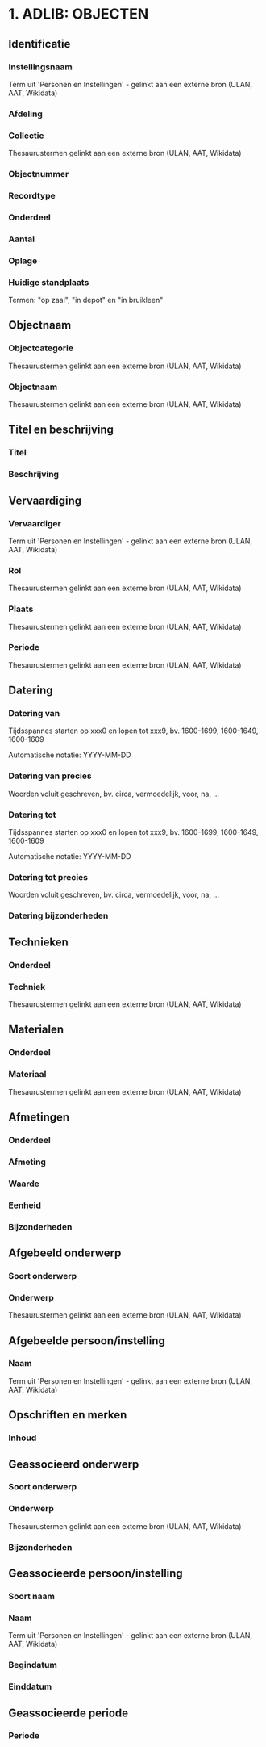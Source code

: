 # 1. ADLIB: OBJECTEN

## Identificatie

### Instellingsnaam

Term uit 'Personen en Instellingen' - gelinkt aan een externe bron \(ULAN, AAT, Wikidata\)

### Afdeling

### Collectie

Thesaurustermen gelinkt aan een externe bron \(ULAN, AAT, Wikidata\)

### Objectnummer

### Recordtype

### Onderdeel

### Aantal

### Oplage

### Huidige standplaats

Termen: "op zaal", "in depot" en "in bruikleen"



## Objectnaam

### Objectcategorie

Thesaurustermen gelinkt aan een externe bron \(ULAN, AAT, Wikidata\)

### Objectnaam

Thesaurustermen gelinkt aan een externe bron \(ULAN, AAT, Wikidata\)

## Titel en beschrijving

### Titel

### **Beschrijving**

## Vervaardiging

### Vervaardiger

Term uit 'Personen en Instellingen' - gelinkt aan een externe bron \(ULAN, AAT, Wikidata\)

### Rol

Thesaurustermen gelinkt aan een externe bron \(ULAN, AAT, Wikidata\)

### Plaats

Thesaurustermen gelinkt aan een externe bron \(ULAN, AAT, Wikidata\)

### Periode

Thesaurustermen gelinkt aan een externe bron \(ULAN, AAT, Wikidata\)

## Datering

### Datering van

Tijdsspannes starten op xxx0 en lopen tot xxx9, bv. 1600-1699, 1600-1649, 1600-1609

Automatische notatie: YYYY-MM-DD

### Datering van precies 

Woorden voluit geschreven, bv. circa, vermoedelijk, voor, na, ...

### Datering tot

Tijdsspannes starten op xxx0 en lopen tot xxx9, bv. 1600-1699, 1600-1649, 1600-1609

Automatische notatie: YYYY-MM-DD

### Datering tot precies

Woorden voluit geschreven, bv. circa, vermoedelijk, voor, na, ...

### Datering bijzonderheden

## Technieken

### Onderdeel

### Techniek

Thesaurustermen gelinkt aan een externe bron \(ULAN, AAT, Wikidata\)

## Materialen

### Onderdeel

### Materiaal

Thesaurustermen gelinkt aan een externe bron \(ULAN, AAT, Wikidata\)

## Afmetingen

### Onderdeel

### Afmeting

### Waarde

### Eenheid

### Bijzonderheden

## Afgebeeld onderwerp

### Soort onderwerp

### Onderwerp

Thesaurustermen gelinkt aan een externe bron \(ULAN, AAT, Wikidata\)

## Afgebeelde persoon/instelling

### Naam

Term uit 'Personen en Instellingen' - gelinkt aan een externe bron \(ULAN, AAT, Wikidata\)

## Opschriften en merken

### Inhoud

## Geassocieerd onderwerp

### Soort onderwerp

### Onderwerp

Thesaurustermen gelinkt aan een externe bron \(ULAN, AAT, Wikidata\)

### Bijzonderheden

## Geassocieerde persoon/instelling

### Soort naam

### Naam

Term uit 'Personen en Instellingen' - gelinkt aan een externe bron \(ULAN, AAT, Wikidata\)

### Begindatum

### Einddatum

## Geassocieerde periode

### Periode













